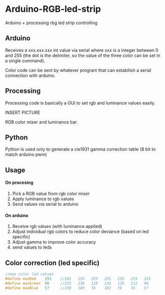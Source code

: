 # Arduino-RGB-led-strip
Arduino + processing rbg led strip controlling 

## Arduino
Receives a xxx.xxx.xxx int value via serial where xxx is a integer between 0 and 255 (the dot is the delimiter, so the value of the three color can be set in a single command).

Color code can be sent by whatever program that can estabilish a serial connection with arduino.

## Processing
Processing code is basically a GUI to set rgb and luminance values easily.

INSERT PICTURE

RGB color mixer and luminance bar.

## Python
Python is used only to generate a cie1931 gamma correction table (8 bit to match arduino pwm)

## Usage
#### On procesing
1. Pick a RGB value from rgb color mixer
2. Apply luminance to rgb values
3. Send values via serial to arduino

#### On arduino
1. Receive rgb values (with luminance applied)
2. Adjust individual rgb colors to reduce color deviance (based on led specific)
3. Adjust gamma to improve color accuracy
4. send values to leds


## Color correction (led specific)
```c++
//max color led values
#define maxRed    255    //165   255   255   255   255   255   255
#define maxGreen  90     //252   230   128   134   120   112   90
#define maxBlue   57     //250   180   76    102   76    76    57
```
